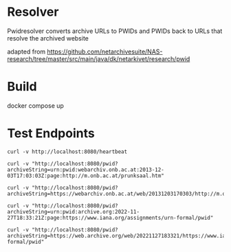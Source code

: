 # Resolver
Pwidresolver converts archive URLs to PWIDs and PWIDs back to URLs that resolve the archived website

adapted from https://github.com/netarchivesuite/NAS-research/tree/master/src/main/java/dk/netarkivet/research/pwid

# Build
docker compose up

# Test Endpoints
```
curl -v http://localhost:8080/heartbeat
```
```
curl -v "http://localhost:8080/pwid?archiveString=urn:pwid:webarchiv.onb.ac.at:2013-12-03T17:03:03Z:page:http://m.onb.ac.at/prunksaal.htm"
```
```
curl -v "http://localhost:8080/pwid?archiveString=https://webarchiv.onb.ac.at/web/20131203170303/http://m.onb.ac.at/prunksaal.htm"
```
```
curl -v "http://localhost:8080/pwid?archiveString=urn:pwid:archive.org:2022-11-27T18:33:21Z:page:https://www.iana.org/assignments/urn-formal/pwid"
```
```
curl -v "http://localhost:8080/pwid?archiveString=https://web.archive.org/web/20221127183321/https://www.iana.org/assignments/urn-formal/pwid"
```
